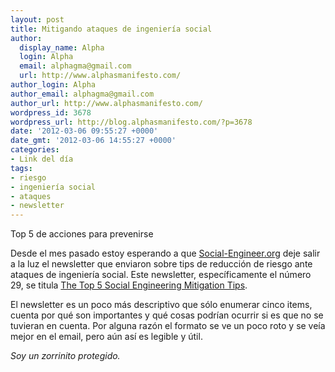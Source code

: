 ```yaml
---
layout: post
title: Mitigando ataques de ingeniería social
author:
  display_name: Alpha
  login: Alpha
  email: alphagma@gmail.com
  url: http://www.alphasmanifesto.com/
author_login: Alpha
author_email: alphagma@gmail.com
author_url: http://www.alphasmanifesto.com/
wordpress_id: 3678
wordpress_url: http://blog.alphasmanifesto.com/?p=3678
date: '2012-03-06 09:55:27 +0000'
date_gmt: '2012-03-06 14:55:27 +0000'
categories:
- Link del día
tags:
- riesgo
- ingeniería social
- ataques
- newsletter
---
```

Top 5 de acciones para prevenirse


Desde el mes pasado estoy esperando a que [Social-Engineer.org](http://www.social-engineer.org/) deje salir a la luz el newsletter que enviaron sobre tips de reducción de riesgo ante ataques de ingeniería social. Este newsletter, específicamente el número 29, se titula [The Top 5 Social Engineering Mitigation Tips](http://www.social-engineer.org/newsletter/Social-Engineer.OrgNewsletterVol.03Iss.29.htm).

El newsletter es un poco más descriptivo que sólo enumerar cinco items, cuenta por qué son importantes y qué cosas podrían ocurrir si es que no se tuvieran en cuenta. Por alguna razón el formato se ve un poco roto y se veía mejor en el email, pero aún así es legible y útil.

_Soy un zorrinito protegido._
